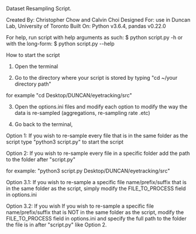 Dataset Resampling Script.

Created By: Christopher Chow and Calvin Choi
Designed For: use in Duncan Lab, University of Toronto
Built On: Python v3.6.4, pandas v0.22.0

For help, run script with help arguments as such:
    $ python script.py -h
or with the long-form:
    $ python script.py --help

How to start the script
1. Open the terminal

2. Go to the directory where your script is stored by typing "cd ~/your directory path"

for example "cd Desktop/DUNCAN/eyetracking/src"

3. Open the options.ini files and modify each option to modify the way the data is re-sampled (aggregations, re-sampling rate .etc)

4. Go back to the terminal,

Option 1: If you wish to re-sample every file that is in the same folder as the script type "python3 script.py" to start the script

Option 2: If you wish to re-sample every file in a specific folder add the path to the folder after "script.py"

for example: "python3 script.py Desktop/DUNCAN/eyetracking/src"

Option 3.1: If you wish to re-sample a specific file name/prefix/suffix that is in the same folder as the script, simply modify the FILE_TO_PROCESS field in options.ini

Option 3.2: If you wish If you wish to re-sample a specific file name/prefix/suffix that is  NOT in the same folder as the script, modify the FILE_TO_PROCESS field in options.ini and specify the full path to the folder the file is in after "script.py" like Option 2.





